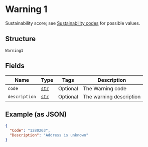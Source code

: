 
# Warning 1

Sustainability score; see [Sustainability codes](#tag/Reference-codes/Sustainability-codes) for possible values.

## Structure

`Warning1`

## Fields

| Name | Type | Tags | Description |
|  --- | --- | --- | --- |
| `code` | [`str`](../../doc/models/string-enum.md) | Optional | The Warning code |
| `description` | [`str`](../../doc/models/string-enum.md) | Optional | The warning description |

## Example (as JSON)

```json
{
  "Code": "1280203",
  "Description": "Address is unknown"
}
```

